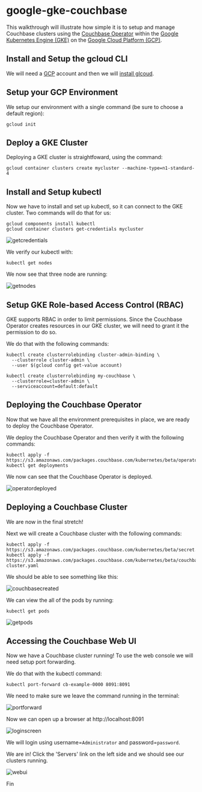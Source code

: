 # google-gke-couchbase

This walkthrough will illustrate how simple it is to setup and manage Couchbase clusters using the [Couchbase Operator](https://blog.couchbase.com/introducing-couchbase-operator/) within the [Google Kubernetes Engine (GKE)](https://cloud.google.com/kubernetes-engine/) on the [Google Cloud Platform (GCP)](https://cloud.google.com/sdk/). 

## Install and Setup the gcloud CLI

We will need a [GCP](https://cloud.google.com/sdk/) account and then we will [install glcoud](https://cloud.google.com/sdk/).

## Setup your GCP Environment
We setup our environment with a single command (be sure to choose a default region):

    gcloud init

## Deploy a GKE Cluster
Deploying a GKE cluster is straightfoward, using the command:

    gcloud container clusters create mycluster --machine-type=n1-standard-4    

## Install and Setup kubectl

Now we have to install and set up kubectl, so it can connect to the GKE cluster. Two commands will do that for us:

    gcloud components install kubectl
    gcloud container clusters get-credentials mycluster

![getcredentials](/images/GKE_get_credentials.png)

We verify our kubectl with:

    kubectl get nodes

We now see that three node are running:

![getnodes](/images/GKE_getnodes.png)

## Setup GKE Role-based Access Control (RBAC)
GKE supports RBAC in order to limit permissions.  Since the Couchbase Operator creates resources in our GKE cluster, we will need to grant it the permission to do so.  

We do that with the following commands:

    kubectl create clusterrolebinding cluster-admin-binding \
      --clusterrole cluster-admin \
      --user $(gcloud config get-value account)

    kubectl create clusterrolebinding my-couchbase \
      --clusterrole=cluster-admin \
      --serviceaccount=default:default

## Deploying the Couchbase Operator

Now that we have all the environment prerequisites in place, we are ready to deploy the Couchbase Operator.

We deploy the Couchbase Operator and then verify it with the following commands:

    kubectl apply -f https://s3.amazonaws.com/packages.couchbase.com/kubernetes/beta/operator.yaml
    kubectl get deployments

We now can see that the Couchbase Operator is deployed.

![operatordeployed](/images/GKE_operator_get_deployments.png)

## Deploying a Couchbase Cluster

We are now in the final stretch!

Next we will create a Couchbase cluster with the following commands:

    kubectl apply -f https://s3.amazonaws.com/packages.couchbase.com/kubernetes/beta/secret.yaml
    kubectl apply -f https://s3.amazonaws.com/packages.couchbase.com/kubernetes/beta/couchbase-cluster.yaml

We should be able to see something like this:

![couchbasecreated](/images/GKE_cluster_created.png)

We can view the all of the pods by running:

    kubectl get pods

![getpods](/images/GKE_get_pods.png)

## Accessing the Couchbase Web UI

Now we have a Couchbase cluster running!
To use the web console we will need setup port forwarding.  

We do that with the kubectl command:

    kubectl port-forward cb-example-0000 8091:8091

We need to make sure we leave the command running in the terminal:

![portforward](/images/GKE_port_forward.png)

Now we can open up a browser at http://localhost:8091

![loginscreen](/images/GKE_loginscreen.png)

We will login using username=`Administrator` and password=`password`.  

We are in! Click the 'Servers' link on the left side and we should see our clusters running.

![webui](/images/GKE_webui.png)

Fin
